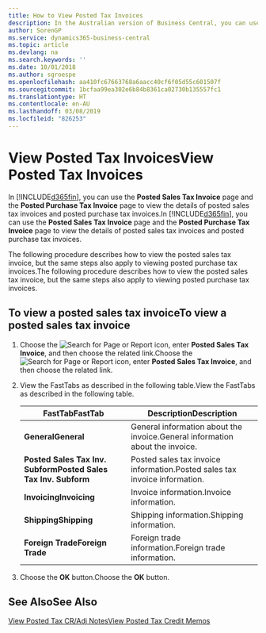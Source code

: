 ```yaml
---
title: How to View Posted Tax Invoices
description: In the Australian version of Business Central, you can use the Posted Sales Tax Invoice page and the Posted Purchase Tax Invoice page to view the details of posted sales tax invoices and posted purchase tax invoices.
author: SorenGP
ms.service: dynamics365-business-central
ms.topic: article
ms.devlang: na
ms.search.keywords: ''
ms.date: 10/01/2018
ms.author: sgroespe
ms.openlocfilehash: aa410fc67663768a6aacc40cf6f05d55c601507f
ms.sourcegitcommit: 1bcfaa99ea302e6b84b8361ca02730b135557fc1
ms.translationtype: HT
ms.contentlocale: en-AU
ms.lasthandoff: 03/08/2019
ms.locfileid: "826253"
---
```

# <a name="view-posted-tax-invoices"></a><span data-ttu-id="26760-103">View Posted Tax Invoices</span><span class="sxs-lookup"><span data-stu-id="26760-103">View Posted Tax Invoices</span></span>
<span data-ttu-id="26760-104">In [!INCLUDE[d365fin](../../includes/d365fin_md.md)], you can use the **Posted Sales Tax Invoice** page and the **Posted Purchase Tax Invoice** page to view the details of posted sales tax invoices and posted purchase tax invoices.</span><span class="sxs-lookup"><span data-stu-id="26760-104">In [!INCLUDE[d365fin](../../includes/d365fin_md.md)], you can use the **Posted Sales Tax Invoice** page and the **Posted Purchase Tax Invoice** page to view the details of posted sales tax invoices and posted purchase tax invoices.</span></span>  

<span data-ttu-id="26760-105">The following procedure describes how to view the posted sales tax invoice, but the same steps also apply to viewing posted purchase tax invoices.</span><span class="sxs-lookup"><span data-stu-id="26760-105">The following procedure describes how to view the posted sales tax invoice, but the same steps also apply to viewing posted purchase tax invoices.</span></span>  

## <a name="to-view-a-posted-sales-tax-invoice"></a><span data-ttu-id="26760-106">To view a posted sales tax invoice</span><span class="sxs-lookup"><span data-stu-id="26760-106">To view a posted sales tax invoice</span></span>  

1.  <span data-ttu-id="26760-107">Choose the ![Search for Page or Report](../../media/ui-search/search_small.png "Search for Page or Report icon") icon, enter **Posted Sales Tax Invoice**, and then choose the related link.</span><span class="sxs-lookup"><span data-stu-id="26760-107">Choose the ![Search for Page or Report](../../media/ui-search/search_small.png "Search for Page or Report icon") icon, enter **Posted Sales Tax Invoice**, and then choose the related link.</span></span>  
2.  <span data-ttu-id="26760-108">View the FastTabs as described in the following table.</span><span class="sxs-lookup"><span data-stu-id="26760-108">View the FastTabs as described in the following table.</span></span>  

    |<span data-ttu-id="26760-109">FastTab</span><span class="sxs-lookup"><span data-stu-id="26760-109">FastTab</span></span>|<span data-ttu-id="26760-110">Description</span><span class="sxs-lookup"><span data-stu-id="26760-110">Description</span></span>|  
    |-------------|---------------------------------------|  
    |<span data-ttu-id="26760-111">**General**</span><span class="sxs-lookup"><span data-stu-id="26760-111">**General**</span></span>|<span data-ttu-id="26760-112">General information about the invoice.</span><span class="sxs-lookup"><span data-stu-id="26760-112">General information about the invoice.</span></span>|  
    |<span data-ttu-id="26760-113">**Posted Sales Tax Inv. Subform**</span><span class="sxs-lookup"><span data-stu-id="26760-113">**Posted Sales Tax Inv. Subform**</span></span>|<span data-ttu-id="26760-114">Posted sales tax invoice information.</span><span class="sxs-lookup"><span data-stu-id="26760-114">Posted sales tax invoice information.</span></span>|  
    |<span data-ttu-id="26760-115">**Invoicing**</span><span class="sxs-lookup"><span data-stu-id="26760-115">**Invoicing**</span></span>|<span data-ttu-id="26760-116">Invoice information.</span><span class="sxs-lookup"><span data-stu-id="26760-116">Invoice information.</span></span>|  
    |<span data-ttu-id="26760-117">**Shipping**</span><span class="sxs-lookup"><span data-stu-id="26760-117">**Shipping**</span></span>|<span data-ttu-id="26760-118">Shipping information.</span><span class="sxs-lookup"><span data-stu-id="26760-118">Shipping information.</span></span>|  
    |<span data-ttu-id="26760-119">**Foreign Trade**</span><span class="sxs-lookup"><span data-stu-id="26760-119">**Foreign Trade**</span></span>|<span data-ttu-id="26760-120">Foreign trade information.</span><span class="sxs-lookup"><span data-stu-id="26760-120">Foreign trade information.</span></span>|  

3.  <span data-ttu-id="26760-121">Choose the **OK** button.</span><span class="sxs-lookup"><span data-stu-id="26760-121">Choose the **OK** button.</span></span>  

## <a name="see-also"></a><span data-ttu-id="26760-122">See Also</span><span class="sxs-lookup"><span data-stu-id="26760-122">See Also</span></span>  
 [<span data-ttu-id="26760-123">View Posted Tax CR/Adj Notes</span><span class="sxs-lookup"><span data-stu-id="26760-123">View Posted Tax Credit Memos</span></span>](how-to-view-posted-tax-credit-memos.md)
